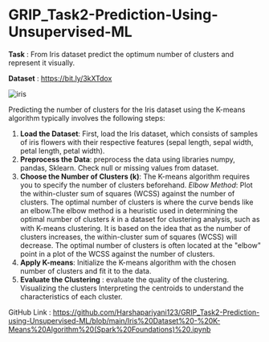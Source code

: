 # GRIP_Task2-Prediction-Using-Unsupervised-ML

**Task** : From Iris dataset predict the optimum number of clusters and represent it visually.

**Dataset** : https://bit.ly/3kXTdox

![iris](https://github.com/Harshapariyani123/GRIP_Task2-Prediction-using-Unsupervised-ML/assets/45930784/5cb15df5-bf25-4954-bccf-f637bbd487dc)


Predicting the number of clusters for the Iris dataset using the K-means algorithm typically involves the following steps:

1. **Load the Dataset**: First, load the Iris dataset, which consists of samples of iris flowers with their respective features (sepal length, sepal width, petal length, petal width).
2. **Preprocess the Data**: preprocess the data using libraries numpy, pandas, Sklearn. Check null or missing values from dataset.
3. **Choose the Number of Clusters (k)**: The K-means algorithm requires you to specify the number of clusters beforehand.
_Elbow Method_: Plot the within-cluster sum of squares (WCSS) against the number of clusters. The optimal number of clusters is where the curve bends like an elbow.The elbow method is a heuristic used in determining the optimal number of clusters 𝑘 in a dataset for clustering analysis, such as with K-means clustering. It is based on the idea that as the number of clusters increases, the within-cluster sum of squares (WCSS) will decrease. The optimal number of clusters is often located at the "elbow" point in a plot of the WCSS against the number of clusters.
4. **Apply K-means**: Initialize the K-means algorithm with the chosen number of clusters and fit it to the data.
5. **Evaluate the Clustering** : evaluate the quality of the clustering. Visualizing the clusters Interpreting the centroids to understand the characteristics of each cluster.

GitHub Link : https://github.com/Harshapariyani123/GRIP_Task2-Prediction-using-Unsupervised-ML/blob/main/Iris%20Dataset%20-%20K-Means%20Algorithm%20(Spark%20Foundations)%20.ipynb




